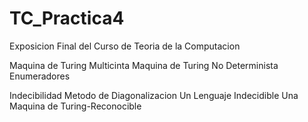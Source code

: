 # TC_Practica4
Exposicion Final del Curso de Teoria de la Computacion

Maquina de Turing Multicinta
Maquina de Turing No Determinista
Enumeradores

Indecibilidad
Metodo de Diagonalizacion
Un Lenguaje Indecidible
Una Maquina de Turing-Reconocible
